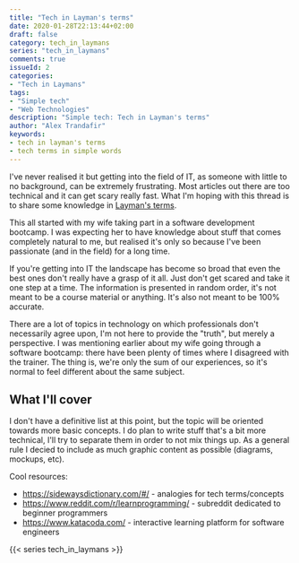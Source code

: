 ```yaml
---
title: "Tech in Layman's terms"
date: 2020-01-28T22:13:44+02:00
draft: false
category: tech_in_laymans
series: "tech_in_laymans"
comments: true
issueId: 2
categories:
- "Tech in Laymans"
tags: 
- "Simple tech"
- "Web Technologies"
description: "Simple tech: Tech in Layman's terms"
author: "Alex Trandafir"
keywords:
- tech in layman's terms
- tech terms in simple words
---
```


<!-- wp:paragraph -->
<p>I've never realised it but getting into the field of IT, as someone with little to no background, can be extremely frustrating. Most articles out there are too technical and it can get scary really fast. What I'm hoping with this thread is to share some knowledge in <a href="https://www.urbandictionary.com/define.php?term=layman%27s%20terms">Layman's terms</a>. </p>
<!-- /wp:paragraph -->

<!-- wp:paragraph -->
<p>This all started with my wife taking part in a software development bootcamp. I was expecting her to have knowledge about stuff that comes completely natural to me, but realised it's only so because I've been passionate (and in the field) for a long time. </p>
<!-- /wp:paragraph -->

<!-- wp:paragraph -->
<p>If you're getting into IT the landscape has become so broad that even the best ones don't really have a grasp of it all. Just don't get scared and take it one step at a time. The information is presented in random order, it's not meant to be a course material or anything. It's also not meant to be 100% accurate.</p>
<!-- /wp:paragraph -->

<!-- wp:paragraph -->
<p>There are a lot of topics in technology on which professionals don't necessarily agree upon, I'm not here to provide the "truth", but merely a perspective. I was mentioning earlier about my wife going through a software bootcamp: there have been plenty of times where I disagreed with the trainer. The thing is, we're only the sum of our experiences, so it's normal to feel different about the same subject. </p>
<!-- /wp:paragraph -->

## What I'll cover

I don't have a definitive list at this point, but the topic will be oriented towards more basic concepts. I do plan to write stuff that's a bit more technical, I'll try to separate them in order to not mix things up. As a general rule I decied to include as much graphic content as possible (diagrams, mockups, etc).

<!-- wp:paragraph -->
<p>Cool resources: </p>
<!-- /wp:paragraph -->

<!-- wp:list -->
* https://sidewaysdictionary.com/#/ - analogies for tech terms/concepts
* https://www.reddit.com/r/learnprogramming/ - subreddit dedicated to beginner programmers
* https://www.katacoda.com/ - interactive learning platform for software engineers

<!-- /wp:list -->

{{< series tech_in_laymans >}}

